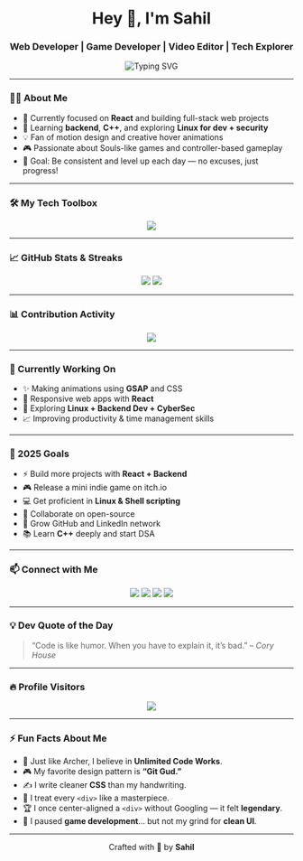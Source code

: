<h1 align="center">Hey 👋, I'm Sahil</h1>
<h3 align="center">Web Developer | Game Developer | Video Editor | Tech Explorer</h3>

<p align="center">
  <img src="https://readme-typing-svg.herokuapp.com?font=Fira+Code&size=22&duration=4000&pause=1000&center=true&vCenter=true&width=435&lines=Front-End+Web+Developer;Unity+Game+Dev+Explorer;Video+Editor+%7C+Figma+to+Code;React+%7C+JavaScript+%7C+C+%7C+Python;Learning+Never+Stops+🚀" alt="Typing SVG" />
</p>

---

### 👨‍💻 About Me

- 🔭 Currently focused on **React** and building full-stack web projects
- 🌱 Learning **backend**, **C++**, and exploring **Linux for dev + security**
- 💡 Fan of motion design and creative hover animations
- 🎮 Passionate about Souls-like games and controller-based gameplay
- 🎯 Goal: Be consistent and level up each day — no excuses, just progress!

---

### 🛠️ My Tech Toolbox

<p align="center">
  <img src="https://skillicons.dev/icons?i=html,css,js,react,bootstrap,python,c,cpp,linux,vscode,figma,github,git,unity&theme=light" />
</p>

---

### 📈 GitHub Stats & Streaks

<p align="center">
  <img src="https://github-readme-stats.vercel.app/api?username=Exoblade-dev&show_icons=true&theme=gruvbox&hide_border=true" />
  <img src="https://github-readme-stats.vercel.app/api/top-langs/?username=Exoblade-dev&layout=compact&hide_border=true&theme=gruvbox" />
</p>

---

### 📊 Contribution Activity

<p align="center">
  <img src="https://github-readme-activity-graph.vercel.app/graph?username=Exoblade-dev&theme=react-dark&hide_border=true&area=true" />
</p>

---

### 🚀 Currently Working On

- ✨ Making animations using **GSAP** and CSS
- 💼 Responsive web apps with **React**
- 🔐 Exploring **Linux + Backend Dev + CyberSec**
- 📈 Improving productivity & time management skills

---

### 🎯 2025 Goals

- ⚡ Build more projects with **React + Backend**
- 🎮 Release a mini indie game on itch.io
- 💻 Get proficient in **Linux & Shell scripting**
- 🤝 Collaborate on open-source
- 🚀 Grow GitHub and LinkedIn network
- 📚 Learn **C++** deeply and start DSA

---

### 📫 Connect with Me

<p align="center">
  <a href="https://github.com/Exoblade-dev" target="_blank"><img src="https://img.shields.io/badge/-GitHub-181717?style=for-the-badge&logo=github&logoColor=white" /></a>
  <a href="https://www.linkedin.com/in/som-anand-11bb97337/" target="_blank"><img src="https://img.shields.io/badge/-LinkedIn-blue?style=for-the-badge&logo=linkedin&logoColor=white" /></a>
  <a href="mailto:exoblade.dev@gmail.com" target="_blank"><img src="https://img.shields.io/badge/-Gmail-D14836?style=for-the-badge&logo=gmail&logoColor=white" /></a>
  <a href="https://www.youtube.com/@Exoblade7" target="_blank"><img src="https://img.shields.io/badge/-YouTube-red?style=for-the-badge&logo=youtube&logoColor=white" /></a>
</p>

---

### 💡 Dev Quote of the Day

> “Code is like humor. When you have to explain it, it’s bad.” – *Cory House*

---

### 🔥 Profile Visitors

<p align="center">
  <img src="https://komarev.com/ghpvc/?username=Exoblade-dev&label=Profile+Visitors&color=0e75b6&style=flat" />
</p>

---

### ⚡ Fun Facts About Me  

- 🏹 Just like Archer, I believe in **Unlimited Code Works**.  
- 🎮 My favorite design pattern is **“Git Gud.”**  
- ✍️ I write cleaner **CSS** than my handwriting.  
- 🎨 I treat every `<div>` like a masterpiece.  
- 🏆 I once center-aligned a `<div>` without Googling — it felt **legendary**.  
- 🎯 I paused **game development**… but not my grind for **clean UI**.  

---

<p align="center">
  Crafted with 💙 by <strong>Sahil</strong>
</p>
